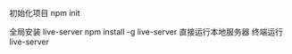 
初始化项目
    npm init
    
全局安装 live-server
    npm install -g live-server
    直接运行本地服务器 终端运行 live-server
